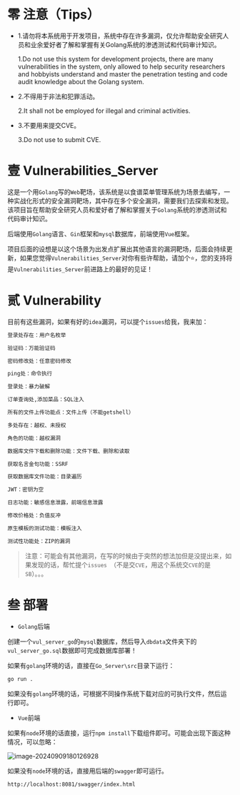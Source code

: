 # 零 注意（Tips）

- 1.请勿将本系统用于开发项目，系统中存在许多漏洞，仅允许帮助安全研究人员和业余爱好者了解和掌握有关Golang系统的渗透测试和代码审计知识。

  1.Do not use this system for development projects, there are many vulnerabilities in the system, only allowed to help security researchers and hobbyists understand and master the penetration testing and code audit knowledge about the Golang system.

- 2.不得用于非法和犯罪活动。

  2.It shall not be employed for illegal and criminal activities.

- 3.不要用来提交CVE。

  3.Do not use to submit CVE.

# 壹 Vulnerabilities_Server

这是一个用`Golang`写的`Web`靶场，该系统是以食谱菜单管理系统为场景去编写，一种实战化形式的安全漏洞靶场，其中存在多个安全漏洞，需要我们去探索和发现。该项目旨在帮助安全研究人员和爱好者了解和掌握关于`Golang`系统的渗透测试和代码审计知识。

后端使用`Golang`语言、`Gin`框架和`mysql`数据库，前端使用`Vue`框架。

项目后面的设想是以这个场景为出发点扩展出其他语言的漏洞靶场，后面会持续更新，如果您觉得`Vulnerabilities_Server`对你有些许帮助，请加个⭐，您的支持将是`Vulnerabilities_Server`前进路上的最好的见证！


# 贰 Vulnerability

目前有这些漏洞，如果有好的`idea`漏洞，可以提个`issues`给我，我来加：

```bash
登录处存在：用户名枚举

验证码：万能验证码

密码修改处：任意密码修改

ping处：命令执行

登录处：暴力破解

订单查询处,添加菜品：SQL注入

所有的文件上传功能点：文件上传（不能getshell）

多处存在：越权、未授权

角色的功能：越权漏洞

数据库文件下载和删除功能：文件下载、删除和读取

获取名言金句功能：SSRF

获取数据库文件功能：目录遍历

JWT：密钥为空

日志功能：敏感信息泄露，前端信息泄露

修改价格处：负值反冲

原生模板的测试功能：模板注入

测试性功能处：ZIP的漏洞
```

> 注意：可能会有其他漏洞，在写的时候由于突然的想法加但是没提出来，如果发现的话，帮忙提个`issues `（不是交`CVE`，用这个系统交`CVE`的是`SB`）。。。

# 叁 部署

- `Golang`后端

创建一个`vul_server_go`的`mysql`数据库，然后导入`dbdata`文件夹下的`vul_server_go.sql`数据即可完成数据库部署！

如果有`golang`环境的话，直接在`Go_Server\src`目录下运行：

```bash
go run .
```

如果没有`golang`环境的话，可根据不同操作系统下载对应的可执行文件，然后运行即可。

- `Vue`前端

如果有`node`环境的话直接，运行`npm install`下载组件即可。可能会出现下面这种情况，可以忽略：

![image-20240909180126928](../README/image-20240909180126928.png)

如果没有`node`环境的话，直接用后端的`swagger`即可运行。

```bash
http://localhost:8081/swagger/index.html
```

